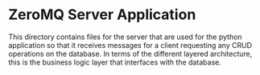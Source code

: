 # ZeroMQ Server Application

This directory contains files for the server that are used for the python application
so that it receives messages for a client requesting any CRUD operations on 
the database. In terms of the different layered architecture, this is the business
logic layer that interfaces with the database. 

